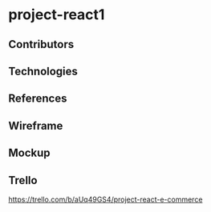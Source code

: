 # project-react1


## Contributors


## Technologies


## References


## Wireframe


## Mockup


## Trello
https://trello.com/b/aUq49GS4/project-react-e-commerce
